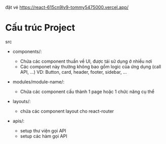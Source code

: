 đặt vé https://react-615cn9lv9-tommy5475000.vercel.app/
















# Cấu trúc Project

src
 - components/:
    - Chứa các component thuần về UI, được tái sử dụng ở nhiều nơi
    - Các componet này thường không bao gồm logic của ứng dụng (call API, ...)
        VD: Button, card, header, footer, sidebar, ...

 - modules/module-name/: 
    - Chứa các component cấu thành 1 page hoặc 1 chức năng cụ thể

 - layouts/:
    - chứa các component layout cho react-router

 - apis/:
    - setup thư viện gọi API
    - setup các hàm gọi API
